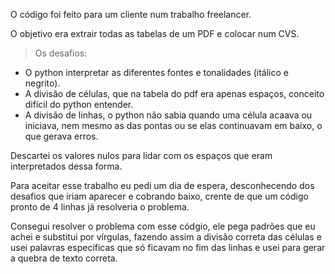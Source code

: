 O código foi feito para um cliente num trabalho freelancer.

O objetivo era extrair todas as tabelas de um PDF e colocar num CVS.

> Os desafios:
- O python interpretar as diferentes fontes e tonalidades (itálico e negrito).
- A divisão de células, que na tabela do pdf era apenas espaços, conceito difícil do python entender.
- A divisão de linhas, o python não sabia quando uma célula acaava ou iniciava, nem mesmo as das pontas ou se elas continuavam em baixo, o que gerava erros.

Descartei os valores nulos para lidar com os espaços que eram interpretados dessa forma.

Para aceitar esse trabalho eu pedi um dia de espera, desconhecendo dos desafios que iriam aparecer e cobrando baixo, crente de que um código pronto de 4 linhas já resolveria o problema.

Consegui resolver o problema com esse códgio, ele pega padrões que eu achei e substitui por vírgulas, fazendo assim a divisão correta das células e usei palavras especificas que só ficavam no fim das linhas e usei para gerar a quebra de texto correta.
